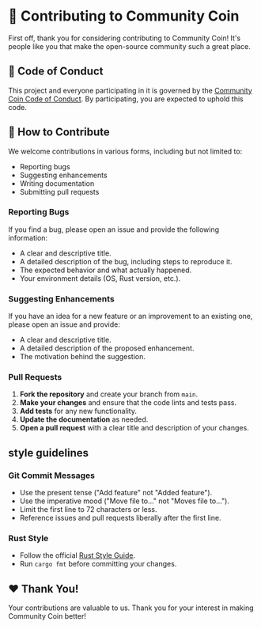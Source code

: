 # 🤝 Contributing to Community Coin

First off, thank you for considering contributing to Community Coin! It's people like you that make the open-source community such a great place.

## 📜 Code of Conduct

This project and everyone participating in it is governed by the [Community Coin Code of Conduct](CODE_OF_CONDUCT.md). By participating, you are expected to uphold this code.

## 🚀 How to Contribute

We welcome contributions in various forms, including but not limited to:

-   Reporting bugs
-   Suggesting enhancements
-   Writing documentation
-   Submitting pull requests

### Reporting Bugs

If you find a bug, please open an issue and provide the following information:

-   A clear and descriptive title.
-   A detailed description of the bug, including steps to reproduce it.
-   The expected behavior and what actually happened.
-   Your environment details (OS, Rust version, etc.).

### Suggesting Enhancements

If you have an idea for a new feature or an improvement to an existing one, please open an issue and provide:

-   A clear and descriptive title.
-   A detailed description of the proposed enhancement.
-   The motivation behind the suggestion.

### Pull Requests

1.  **Fork the repository** and create your branch from `main`.
2.  **Make your changes** and ensure that the code lints and tests pass.
3.  **Add tests** for any new functionality.
4.  **Update the documentation** as needed.
5.  **Open a pull request** with a clear title and description of your changes.

## style guidelines

### Git Commit Messages

-   Use the present tense ("Add feature" not "Added feature").
-   Use the imperative mood ("Move file to..." not "Moves file to...").
-   Limit the first line to 72 characters or less.
-   Reference issues and pull requests liberally after the first line.

### Rust Style

-   Follow the official [Rust Style Guide](https://doc.rust-lang.org/1.0.0/style/README.html).
-   Run `cargo fmt` before committing your changes.

## ❤️ Thank You!

Your contributions are valuable to us. Thank you for your interest in making Community Coin better!
